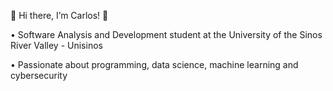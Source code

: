 🌻 Hi there, I’m Carlos! 🌻

• Software Analysis and Development student at the University of the Sinos River Valley - Unisinos

• Passionate about programming, data science, machine learning and cybersecurity

<!---
Charlinski64/Charlinski64 is a ✨ special ✨ repository because its `README.md` (this file) appears on your GitHub profile.
You can click the Preview link to take a look at your changes.
--->
